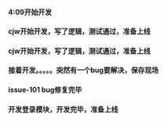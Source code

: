 #### 4:09开始开发

#### cjw开始开发，写了逻辑，测试通过，准备上线

#### cjw开始开发，写了逻辑，测试通过，准备上线

#### 接着开发。。。。。突然有一个bug要解决，保存现场

#### issue-101 bug修复完毕

#### 开发登录模块，开发完毕，准备上线


